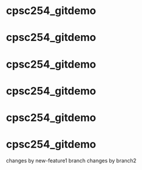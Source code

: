 # cpsc254_gitdemo
# cpsc254_gitdemo
# cpsc254_gitdemo
# cpsc254_gitdemo
# cpsc254_gitdemo
# cpsc254_gitdemo

changes by new-feature1 branch
changes by branch2


